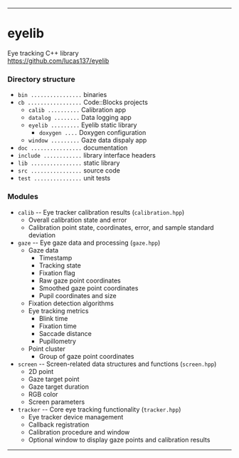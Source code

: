 _______________________________________________________________________________
# eyelib
Eye tracking C++ library  
https://github.com/lucas137/eyelib

### Directory structure
- `bin ................` binaries
- `cb .................` Code::Blocks projects
    - `calib ..........` Calibration app
    - `datalog ........` Data logging app
    - `eyelib .........` Eyelib static library
        - `doxygen ....` Doxygen configuration
    - `window .........` Gaze data dispaly app
- `doc ................` documentation
- `include ............` library interface headers
- `lib ................` static library
- `src ................` source code
- `test ...............` unit tests

### Modules
- `calib` -- Eye tracker calibration results (`calibration.hpp`)
  - Overall calibration state and error
  - Calibration point state, coordinates, error, and sample standard deviation
- `gaze` -- Eye gaze data and processing (`gaze.hpp`)
  - Gaze data
    - Timestamp
    - Tracking state
    - Fixation flag
    - Raw gaze point coordinates
    - Smoothed gaze point coordinates
    - Pupil coordinates and size
  - Fixation detection algorithms
  - Eye tracking metrics
    - Blink time
    - Fixation time
    - Saccade distance
    - Pupillometry
  - Point cluster
    - Group of gaze point coordinates
- `screen` -- Screen-related data structures and functions (`screen.hpp`)
  - 2D point
  - Gaze target point
  - Gaze target duration
  - RGB color
  - Screen parameters
- `tracker` -- Core eye tracking functionality (`tracker.hpp`)
  - Eye tracker device management
  - Callback registration
  - Calibration procedure and window
  - Optional window to display gaze points and calibration results

_______________________________________________________________________________
